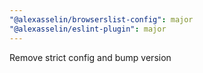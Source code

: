 ```yaml
---
"@alexasselin/browserslist-config": major
"@alexasselin/eslint-plugin": major
---
```


Remove strict config and bump version
